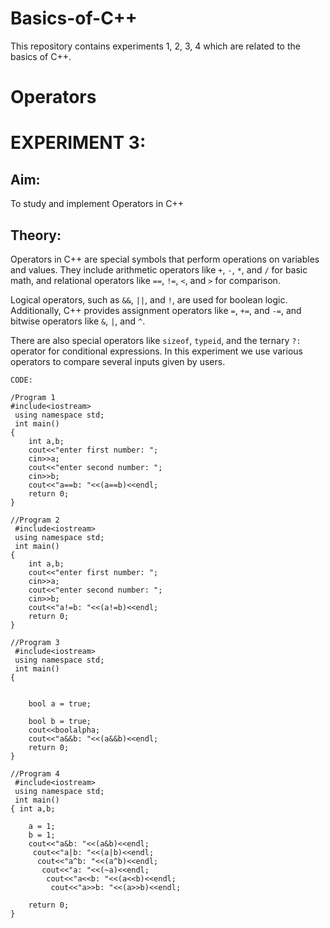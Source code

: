 # Basics-of-C++
This repository contains experiments 1, 2, 3, 4 which are related to the basics of C++.

# Operators
# EXPERIMENT 3:
## Aim: 
To study and implement Operators in C++
## Theory: 
Operators in C++ are special symbols that perform operations on variables and values. They include arithmetic operators like `+`, `-`, `*`, and `/` for basic math, and relational operators like `==`, `!=`, `<`, and `>` for comparison.

Logical operators, such as `&&`, `||`, and `!`, are used for boolean logic. Additionally, C++ provides assignment operators like `=`, `+=`, and `-=`, and bitwise operators like `&`, `|`, and `^`. 

There are also special operators like `sizeof`, `typeid`, and the ternary `?:` operator for conditional expressions. In this experiment we use various operators to compare several inputs given by users.

~~~
CODE:

/Program 1
#include<iostream>
 using namespace std;
 int main()
{
    int a,b;
    cout<<"enter first number: ";
    cin>>a;
    cout<<"enter second number: ";
    cin>>b;
    cout<<"a==b: "<<(a==b)<<endl;
    return 0;
}

//Program 2
 #include<iostream>
 using namespace std;
 int main()
{
    int a,b;
    cout<<"enter first number: ";
    cin>>a;
    cout<<"enter second number: ";
    cin>>b;
    cout<<"a!=b: "<<(a!=b)<<endl;
    return 0;
}

//Program 3
 #include<iostream>
 using namespace std;
 int main()
{
    
    
    bool a = true;
    
    bool b = true;
    cout<<boolalpha;
    cout<<"a&&b: "<<(a&&b)<<endl;
    return 0;
}

//Program 4
 #include<iostream>
 using namespace std;
 int main()
{ int a,b;
    
    a = 1;
    b = 1;
    cout<<"a&b: "<<(a&b)<<endl;
     cout<<"a|b: "<<(a|b)<<endl;
      cout<<"a^b: "<<(a^b)<<endl;
       cout<<"a: "<<(~a)<<endl;
        cout<<"a<<b: "<<(a<<b)<<endl;
         cout<<"a>>b: "<<(a>>b)<<endl;
    
    return 0;
}
~~~
